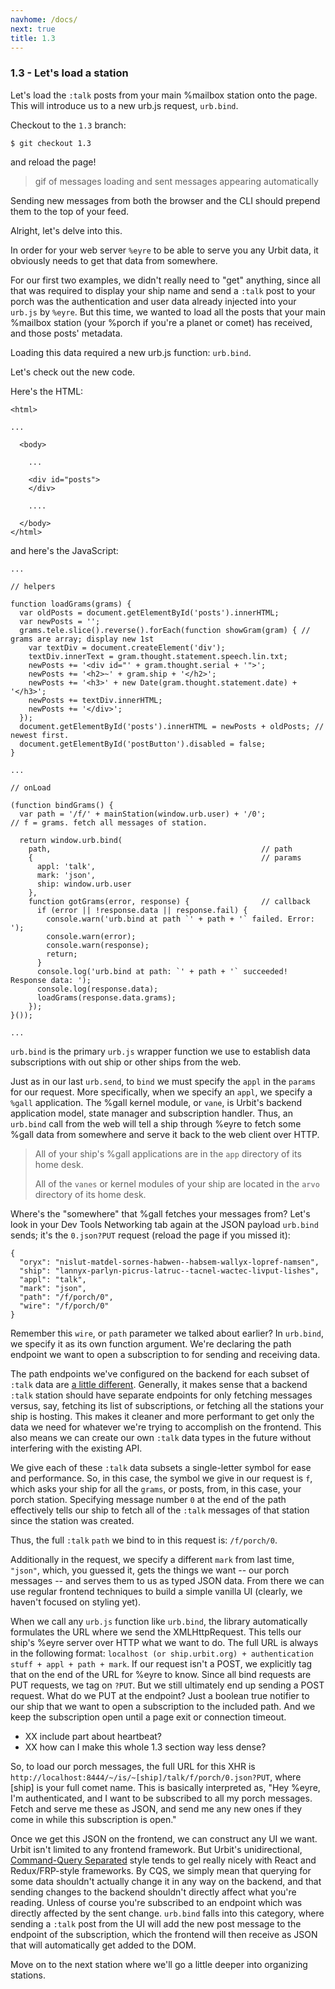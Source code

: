 ```yaml
---
navhome: /docs/
next: true
title: 1.3
---
```


### 1.3 - Let's load a station

Let's load the `:talk` posts from your main %mailbox station onto the page. This will introduce us to a new urb.js request, `urb.bind`.

Checkout to the `1.3` branch:

```
$ git checkout 1.3
```

and reload the page!

>  gif of messages loading and sent messages appearing automatically

Sending new messages from both the browser and the CLI should prepend them to the top of your feed.

Alright, let's delve into this.

In order for your web server `%eyre` to be able to serve you any Urbit data, it obviously needs to get that data from somewhere.

For our first two examples, we didn't really need to "get" anything, since all that was required to display your ship name and send a `:talk` post to your porch was the authentication and user data already injected into your `urb.js` by `%eyre`. But this time, we wanted to load all the posts that your main %mailbox station (your %porch if you're a planet or comet) has received, and those posts' metadata.

Loading this data required a new urb.js function: `urb.bind`.

Let's check out the new code.

Here's the HTML:

```
<html>

...

  <body>

    ...

    <div id="posts">
    </div>

    ....

  </body>
</html>
```

and here's the JavaScript:

```
...

// helpers

function loadGrams(grams) {
  var oldPosts = document.getElementById('posts').innerHTML;
  var newPosts = '';
  grams.tele.slice().reverse().forEach(function showGram(gram) { // grams are array; display new 1st
    var textDiv = document.createElement('div');
    textDiv.innerText = gram.thought.statement.speech.lin.txt;
    newPosts += '<div id="' + gram.thought.serial + '">';
    newPosts += '<h2>~' + gram.ship + '</h2>';
    newPosts += '<h3>' + new Date(gram.thought.statement.date) + '</h3>';
    newPosts += textDiv.innerHTML;
    newPosts += '</div>';
  });
  document.getElementById('posts').innerHTML = newPosts + oldPosts; // newest first.
  document.getElementById('postButton').disabled = false;
}

...

// onLoad

(function bindGrams() {
  var path = '/f/' + mainStation(window.urb.user) + '/0';                             // f = grams. fetch all messages of station.

  return window.urb.bind(
    path,                                               // path
    {                                                   // params
      appl: 'talk',
      mark: 'json',
      ship: window.urb.user
    },
    function gotGrams(error, response) {                // callback
      if (error || !response.data || response.fail) {
        console.warn('urb.bind at path `' + path + '` failed. Error: ');
        console.warn(error);
        console.warn(response);
        return;
      }
      console.log('urb.bind at path: `' + path + '` succeeded! Response data: ');
      console.log(response.data);
      loadGrams(response.data.grams);
    });
}());

...
```

`urb.bind` is the primary `urb.js` wrapper function we use to establish data subscriptions with out ship or other ships from the web.

Just as in our last `urb.send`, to `bind` we must specify the `appl` in the `params` for our request. More specifically, when we specify an `appl`, we specify a `%gall` application. The %gall kernel module, or `vane`, is Urbit's backend application model, state manager and subscription handler. Thus, an `urb.bind` call from the web will tell a ship through %eyre to fetch some %gall data from somewhere and serve it back to the web client over HTTP.

> All of your ship's %gall applications are in the `app` directory of its home desk.
>
> All of the `vanes` or kernel modules of your ship are located in the `arvo` directory of its home desk.

Where's the "somewhere" that %gall fetches your messages from? Let's look in your Dev Tools Networking tab again at the JSON payload `urb.bind` sends; it's the `0.json?PUT` request (reload the page if you missed it):

```
{
  "oryx": "nislut-matdel-sornes-habwen--habsem-wallyx-lopref-namsen",
  "ship": "lannyx-parlyn-picrus-latruc--tacnel-wactec-livput-lishes",
  "appl": "talk",
  "mark": "json",
  "path": "/f/porch/0",
  "wire": "/f/porch/0"
}
```

Remember this `wire`, or `path` parameter we talked about earlier? In `urb.bind`, we specify it as its own function argument. We're declaring the path endpoint we want to open a subscription to for sending and receiving data.

The path endpoints we've configured on the backend for each subset of `:talk` data are [a little different](https://github.com/urbit/arvo/blob/maint-20160818/app/talk.hoon#L144-L147). Generally, it makes sense that a backend `:talk` station should have separate endpoints for only fetching messages versus, say, fetching its list of subscriptions, or fetching all the stations your ship is hosting. This makes it cleaner and more performant to get only the data we need for whatever we're trying to accomplish on the frontend. This also means we can create our own `:talk` data types in the future without interfering with the existing API.

We give each of these `:talk` data subsets a single-letter symbol for ease and performance. So, in this case, the symbol we give in our request is  `f`, which asks your ship for all the `grams`, or posts, from, in this case, your porch station. Specifying message number `0` at the end of the path effectively tells our ship to fetch all of the `:talk` messages of that station since the station was created.

Thus, the full `:talk` `path` we bind to in this request is: `/f/porch/0`.

Additionally in the request, we specify a different `mark` from last time, `"json"`, which, you guessed it, gets the things we want -- our porch messages -- and serves them to us as typed JSON data. From there we can use regular frontend techniques to build a simple vanilla UI (clearly, we haven't focused on styling yet).

When we call any `urb.js` function like `urb.bind`, the library automatically formulates the URL where we send the XMLHttpRequest. This tells our ship's %eyre server over HTTP what we want to do. The full URL is always in the following format: `localhost (or ship.urbit.org) + authentication stuff + appl + path + mark`. If our request isn't a POST, we explicitly tag that on the end of the URL for %eyre to know. Since all bind requests are PUT requests, we tag on `?PUT`. But we still ultimately end up sending a POST request. What do we PUT at the endpoint? Just a boolean true notifier to our ship that we want to open a subscription to the included path. And we keep the subscription open until a page exit or connection timeout.
* XX include part about heartbeat?
* XX how can I make this whole 1.3 section way less dense?

So, to load our porch messages, the full URL for this XHR is `http://localhost:8444/~/is/~[ship]/talk/f/porch/0.json?PUT`, where [ship] is your full comet name. This is basically interpreted as, "Hey %eyre, I'm authenticated, and I want to be subscribed to all my porch messages. Fetch and serve me these as JSON, and send me any new ones if they come in while this subscription is open."

Once we get this JSON on the frontend, we can construct any UI we want. Urbit isn't limited to any frontend framework. But Urbit's unidirectional, [Command-Query Separated](https://en.wikipedia.org/wiki/Command%E2%80%93query_separation) style tends to gel really nicely with React and Redux/FRP-style frameworks. By CQS, we simply mean that querying for some data shouldn't actually change it in any way on the backend, and that sending changes to the backend shouldn't directly affect what you're reading. Unless of course you're subscribed to an endpoint which was directly affected by the sent change. `urb.bind` falls into this category, where sending a `:talk` post from the UI will add the new post message to the endpoint of the subscription, which the frontend will then receive as JSON that will automatically get added to the DOM.

Move on to the next station where we'll go a little deeper into organizing stations.
